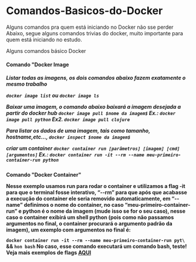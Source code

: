 # Comandos-Basicos-do-Docker
Alguns comandos pra quem está iniciando no Docker não sse perder
Abaixo, segue alguns comandos trivias do docker, muito importante para quem está iniciando no estudo.


Alguns comandos básico Docker

<h4>Comando "Docker Image
<h5>Listar todas as imagens, os dois comandos abaixo fazem exatamente o mesmo trabalho

```docker image list```
ou
```docker image ls```

Baixar uma imagem, o comando abaixo baixará a imagem desejada a partir do docker hub
```docker image pull $nome da imagem$```
Ex.: ```docker image pull python```
Ex2. ```docker image pull clojure```

Para listar os dados de uma imagem, tais como tamanho, hostname,etc...,
```docker inspect $nome da imagem$```

criar um container
```docker container run [parâmetros] [imagem] [cmd] [argumentos]```
Ex.: ```docker container run -it --rm --name meu-primeiro-container-run python```
<h4>Comando "Docker Container"

Nesse exemplo usamos run para rodar o container e utilizamos a flag -it para que o terminal fosse interativo, “--rm” para que após que acabasse a execução do container ele seria removido automaticamente, em “--name” definimos o nome do container, no caso “meu-primeiro-container-run” e python é o nome da imagem (mude isso se for o seu caso), nesse caso o container exibirá um shell python (pois como não passamos argumentos no final, o container procurará o argumento padrão da imagem), um exemplo com argumentos no final é:

```docker container run -it --rm --name meu-primeiro-container-run pyt\```
   && ```hon bash```
No caso, esse comando executará um comando bash, teste!
Veja mais exemplos de flags [AQUI](https://docs.docker.com/engine/reference/commandline/container_run/)

